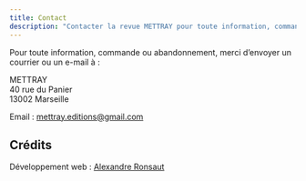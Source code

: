 ```yaml
---
title: Contact
description: "Contacter la revue METTRAY pour toute information, commande ou abonnement."
---
```


Pour toute information, commande ou abandonnement, merci d’envoyer un courrier ou un e-mail à :

<span class="mettray">METTRAY</span>  
40 rue du Panier  
13002 Marseille

Email : [mettray.editions@gmail.com](mailto:mettray.editions@gmail.com)

## Crédits

Développement web : [Alexandre Ronsaut
](http://apollonet.fr)
